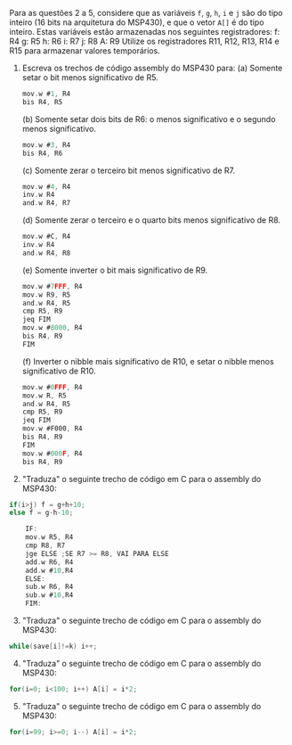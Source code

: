Para as questões 2 a 5, considere que as variáveis `f`, `g`, `h`, `i` e `j` são do tipo inteiro (16 bits na arquitetura do MSP430), e que o vetor `A[]` é do tipo inteiro. Estas variáveis estão armazenadas nos seguintes registradores:
	f: R4
	g: R5
	h: R6
	i: R7
	j: R8
	A: R9
Utilize os registradores R11, R12, R13, R14 e R15 para armazenar valores temporários.

1. Escreva os trechos de código assembly do MSP430 para:
	(a) Somente setar o bit menos significativo de R5.
	```C 
	mov.w #1, R4
	bis R4, R5
	```
	(b) Somente setar dois bits de R6: o menos significativo e o segundo menos significativo.
	```C 
	mov.w #3, R4
	bis R4, R6
	```
	(c) Somente zerar o terceiro bit menos significativo de R7.
	```C 
	mov.w #4, R4
	inv.w R4
	and.w R4, R7
	```	
	(d) Somente zerar o terceiro e o quarto bits menos significativo de R8.
	```C 
	mov.w #C, R4
	inv.w R4
	and.w R4, R8
	```	
	(e) Somente inverter o bit mais significativo de R9.
	```C 
	mov.w #7FFF, R4
	mov.w R9, R5
	and.w R4, R5
	cmp R5, R9
	jeq FIM
	mov.w #8000, R4
	bis R4, R9
	FIM
	```	
	(f) Inverter o nibble mais significativo de R10, e setar o nibble menos significativo de R10. 
	```C 
	mov.w #0FFF, R4
	mov.w R, R5
	and.w R4, R5
	cmp R5, R9
	jeq FIM
	mov.w #F000, R4
	bis R4, R9
	FIM
	mov.w #000F, R4
	bis R4, R9
	```
2. "Traduza" o seguinte trecho de código em C para o assembly do MSP430:

```C
if(i>j) f = g+h+10;
else f = g-h-10;
```
```C
	IF:
	mov.w R5, R4
	cmp R8, R7
	jge ELSE ;SE R7 >= R8, VAI PARA ELSE
	add.w R6, R4
	add.w #10,R4
	ELSE:
	sub.w R6, R4
	sub.w #10,R4
	FIM:
```
3. "Traduza" o seguinte trecho de código em C para o assembly do MSP430:

```C
while(save[i]!=k) i++;


```

4. "Traduza" o seguinte trecho de código em C para o assembly do MSP430:

```C
for(i=0; i<100; i++) A[i] = i*2;
```

5. "Traduza" o seguinte trecho de código em C para o assembly do MSP430:

```C
for(i=99; i>=0; i--) A[i] = i*2;
```
